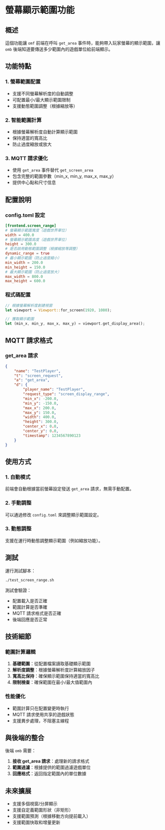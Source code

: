 # 螢幕顯示範圍功能

## 概述

這個功能讓 `omf` 前端在呼叫 `get_area` 事件時，能夠帶入玩家螢幕的顯示範圍，讓 `omb` 後端知道要傳送多少範圍內的遊戲單位給前端顯示。

## 功能特點

### 1. 螢幕範圍配置
- 支援不同螢幕解析度的自動調整
- 可配置最小/最大顯示範圍限制
- 支援動態範圍調整（根據縮放等）

### 2. 智能範圍計算
- 根據螢幕解析度自動計算顯示範圍
- 保持適當的寬高比
- 防止過度縮放或放大

### 3. MQTT 請求優化
- 使用 `get_area` 事件替代 `get_screen_area`
- 包含完整的範圍參數（min_x, min_y, max_x, max_y）
- 提供中心點和尺寸信息

## 配置說明

### config.toml 設定

```toml
[frontend.screen_range]
# 螢幕顯示範圍寬度（遊戲世界單位）
width = 400.0
# 螢幕顯示範圍高度（遊戲世界單位）
height = 300.0
# 是否啟用動態範圍調整（根據縮放等調整）
dynamic_range = true
# 最小顯示範圍（防止過度縮小）
min_width = 200.0
min_height = 150.0
# 最大顯示範圍（防止過度放大）
max_width = 800.0
max_height = 600.0
```

### 程式碼配置

```rust
// 根據螢幕解析度創建視窗
let viewport = Viewport::for_screen(1920, 1080);

// 獲取顯示範圍
let (min_x, min_y, max_x, max_y) = viewport.get_display_area();
```

## MQTT 請求格式

### get_area 請求

```json
{
    "name": "TestPlayer",
    "t": "screen_request",
    "a": "get_area",
    "d": {
        "player_name": "TestPlayer",
        "request_type": "screen_display_range",
        "min_x": -200.0,
        "min_y": -150.0,
        "max_x": 200.0,
        "max_y": 150.0,
        "width": 400.0,
        "height": 300.0,
        "center_x": 0.0,
        "center_y": 0.0,
        "timestamp": 1234567890123
    }
}
```

## 使用方式

### 1. 自動模式
前端會自動根據當前螢幕設定發送 `get_area` 請求，無需手動配置。

### 2. 手動調整
可以通過修改 `config.toml` 來調整顯示範圍設定。

### 3. 動態調整
支援在運行時動態調整顯示範圍（例如縮放功能）。

## 測試

運行測試腳本：

```bash
./test_screen_range.sh
```

測試會驗證：
- 配置載入是否正確
- 範圍計算是否準確
- MQTT 請求格式是否正確
- 後端回應是否正常

## 技術細節

### 範圍計算邏輯

1. **基礎範圍**：從配置檔案讀取基礎顯示範圍
2. **解析度調整**：根據螢幕解析度計算縮放因子
3. **寬高比保持**：確保顯示範圍保持適當的寬高比
4. **限制檢查**：確保範圍在最小/最大值範圍內

### 性能優化

- 範圍計算只在配置變更時執行
- MQTT 請求使用共享的遊戲狀態
- 支援異步處理，不阻塞主線程

## 與後端的整合

後端 `omb` 需要：

1. **接收 get_area 請求**：處理新的請求格式
2. **範圍過濾**：根據提供的範圍過濾遊戲單位
3. **回應格式**：返回指定範圍內的單位數據

## 未來擴展

- 支援多個視窗/分屏顯示
- 支援自定義範圍形狀（非矩形）
- 支援範圍預測（根據移動方向提前載入）
- 支援範圍快取和增量更新
